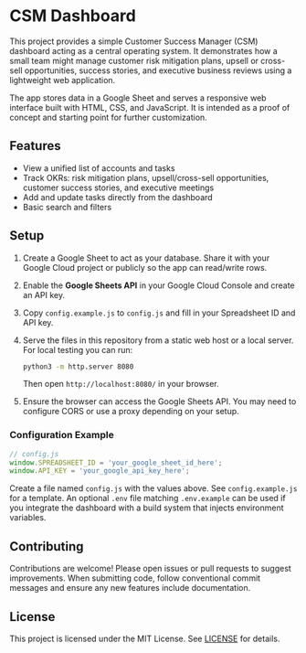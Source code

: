 # CSM Dashboard

This project provides a simple Customer Success Manager (CSM) dashboard acting as a central operating system. It demonstrates how a small team might manage customer risk mitigation plans, upsell or cross-sell opportunities, success stories, and executive business reviews using a lightweight web application.

The app stores data in a Google Sheet and serves a responsive web interface built with HTML, CSS, and JavaScript. It is intended as a proof of concept and starting point for further customization.

## Features

- View a unified list of accounts and tasks
- Track OKRs: risk mitigation plans, upsell/cross-sell opportunities, customer success stories, and executive meetings
- Add and update tasks directly from the dashboard
- Basic search and filters

## Setup

1. Create a Google Sheet to act as your database. Share it with your Google Cloud project or publicly so the app can read/write rows.
2. Enable the **Google Sheets API** in your Google Cloud Console and create an API key.
3. Copy `config.example.js` to `config.js` and fill in your Spreadsheet ID and API key.
4. Serve the files in this repository from a static web host or a local server. For local testing you can run:

   ```bash
   python3 -m http.server 8080
   ```

   Then open `http://localhost:8080/` in your browser.
5. Ensure the browser can access the Google Sheets API. You may need to configure CORS or use a proxy depending on your setup.

### Configuration Example

```javascript
// config.js
window.SPREADSHEET_ID = 'your_google_sheet_id_here';
window.API_KEY = 'your_google_api_key_here';
```

Create a file named `config.js` with the values above. See `config.example.js` for a template. An optional `.env` file matching `.env.example` can be used if you integrate the dashboard with a build system that injects environment variables.

## Contributing

Contributions are welcome! Please open issues or pull requests to suggest improvements. When submitting code, follow conventional commit messages and ensure any new features include documentation.

## License

This project is licensed under the MIT License. See [LICENSE](LICENSE) for details.


